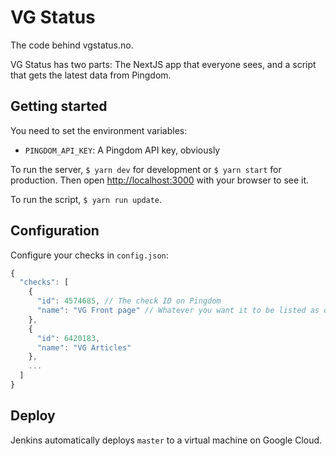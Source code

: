 # VG Status

The code behind vgstatus.no.

VG Status has two parts: The NextJS app that everyone sees, and a script that gets
the latest data from Pingdom.

## Getting started

You need to set the environment variables:

* `PINGDOM_API_KEY`: A Pingdom API key, obviously

To run the server, `$ yarn dev` for development or `$ yarn start` for production. Then open
[http://localhost:3000](http://localhost:3000) with your browser to see it.

To run the script, `$ yarn run update`.

## Configuration

Configure your checks in `config.json`:

```javascript
{
  "checks": [
    {
      "id": 4574685, // The check ID on Pingdom
      "name": "VG Front page" // Whatever you want it to be listed as on your status page
    },
    {
      "id": 6420183,
      "name": "VG Articles"
    },
    ...
  ]
}
```

## Deploy

Jenkins automatically deploys `master` to a virtual machine on Google Cloud.
